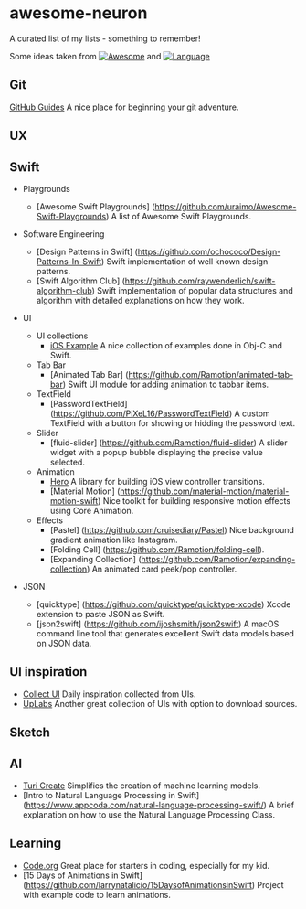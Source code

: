 # awesome-neuron
A curated list of my lists - something to remember!

Some ideas taken from [![Awesome](https://awesome.re/badge.svg)](https://awesome.re)
and [![Language](https://awesomelinkcounter.herokuapp.com/swift)](https://github.com/vsouza/awesome-ios)
## Git
[GitHub Guides](https://guides.github.com/)
A nice place for beginning your git adventure.

## UX

## Swift
- Playgrounds
  - [Awesome Swift Playgrounds] (https://github.com/uraimo/Awesome-Swift-Playgrounds) A list of Awesome Swift Playgrounds.
- Software Engineering
  - [Design Patterns in Swift] (https://github.com/ochococo/Design-Patterns-In-Swift) Swift implementation of well known design patterns.
  - [Swift Algorithm Club] (https://github.com/raywenderlich/swift-algorithm-club) Swift implementation of popular data structures and algorithm with detailed explanations on how they work.
  
- UI
  - UI collections
    - [iOS Example](https://iosexample.com/) A nice collection of examples done in Obj-C and Swift.
  - Tab Bar
    - [Animated Tab Bar] (https://github.com/Ramotion/animated-tab-bar) Swift UI module for adding animation to tabbar items.
  - TextField
    - [PasswordTextField] (https://github.com/PiXeL16/PasswordTextField) A custom TextField with a button for showing or hidding the password text.
  - Slider
    - [fluid-slider] (https://github.com/Ramotion/fluid-slider) A slider widget with a popup bubble displaying the precise value selected.
  - Animation
    - [Hero](https://github.com/lkzhao/Hero) A library for building iOS view controller transitions.
    - [Material Motion] (https://github.com/material-motion/material-motion-swift) Nice toolkit for building responsive motion effects using Core Animation.
  - Effects
    - [Pastel] (https://github.com/cruisediary/Pastel) Nice background gradient animation like Instagram.
    - [Folding Cell] (https://github.com/Ramotion/folding-cell).
    - [Expanding Collection] (https://github.com/Ramotion/expanding-collection) An animated card peek/pop controller.
- JSON
  - [quicktype] (https://github.com/quicktype/quicktype-xcode) Xcode extension to paste JSON as Swift.
  - [json2swift] (https://github.com/ijoshsmith/json2swift) A macOS command line tool that generates excellent Swift data models based on JSON data.

## UI inspiration
- [Collect UI](http://collectui.com/designs) Daily inspiration collected from UIs.
- [UpLabs](https://www.uplabs.com/ios) Another great collection of UIs with option to download sources.
## Sketch

## AI
- [Turi Create](https://github.com/apple/turicreate) Simplifies the creation of machine learning models.
- [Intro to Natural Language Processing in Swift] (https://www.appcoda.com/natural-language-processing-swift/) A brief explanation on how to use the Natural Language Processing Class.

## Learning
- [Code.org](https://code.org/) Great place for starters in coding, especially for my kid.
- [15 Days of Animations in Swift] (https://github.com/larrynatalicio/15DaysofAnimationsinSwift) Project with example code to learn animations.
